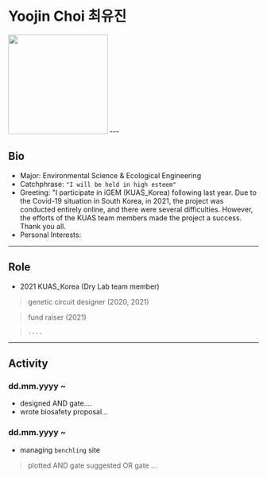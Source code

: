 
# Yoojin Choi 최유진
<img src=https://user-images.githubusercontent.com/87371591/135803442-19e64db5-e00b-4754-9b48-df16f5c89655.png width=200px height=200px>
---

## Bio
* Major: Environmental Science & Ecological Engineering
* Catchphrase: `"I will be held in high esteem"`
* Greeting: "I participate in iGEM (KUAS_Korea) following last year. Due to the Covid-19 situation in South Korea, in 2021, the project was conducted entirely online, and there were several difficulties. However, the efforts of the KUAS team members made the project a success. Thank you all.
* Personal Interests:

---

## Role
* 2021 KUAS_Korea (Dry Lab team member)
>genetic circuit designer (2020, 2021)

>fund raiser (2021)

>`....`

---

## Activity
### dd.mm.yyyy ~ 
* designed AND gate....
* wrote biosafety proposal...
### dd.mm.yyyy ~
* managing `benchling` site
>plotted AND gate
>suggested OR gate
>...
####  


